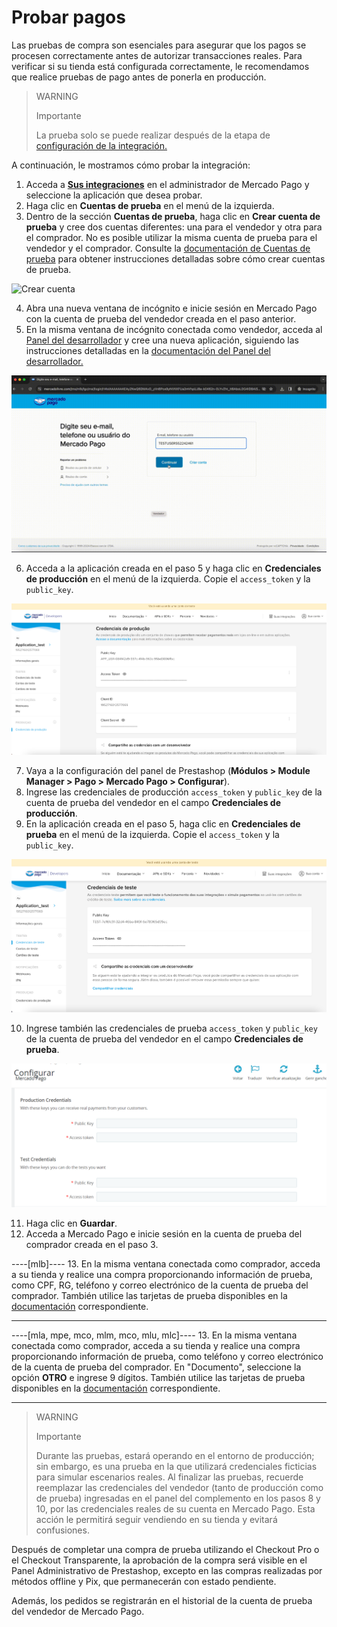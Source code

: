 # Probar pagos

Las pruebas de compra son esenciales para asegurar que los pagos se procesen correctamente antes de autorizar transacciones reales. Para verificar si su tienda está configurada correctamente, le recomendamos que realice pruebas de pago antes de ponerla en producción.

> WARNING
> 
> Importante
>
> La prueba solo se puede realizar después de la etapa de [configuración de la integración.](/developers/es/docs/prestashop/integration)

A continuación, le mostramos cómo probar la integración:
1. Acceda a **[Sus integraciones](https://www.mercadopago[FAKER][URL][DOMAIN]/developers/panel/app)** en el administrador de Mercado Pago y seleccione la aplicación que desea probar.
2. Haga clic en **Cuentas de prueba** en el menú de la izquierda.
3. Dentro de la sección **Cuentas de prueba**, haga clic en **Crear cuenta de prueba** y cree dos cuentas diferentes: una para el vendedor y otra para el comprador. No es posible utilizar la misma cuenta de prueba para el vendedor y el comprador. Consulte la [documentación de Cuentas de prueba](/developers/es/docs/prestashop/additional-content/your-integrations/test/accounts) para obtener instrucciones detalladas sobre cómo crear cuentas de prueba.

![Crear cuenta](/images/prestashop/test-create-account.gif)

4. Abra una nueva ventana de incógnito e inicie sesión en Mercado Pago con la cuenta de prueba del vendedor creada en el paso anterior.
5. En la misma ventana de incógnito conectada como vendedor, acceda al [Panel del desarrollador](https://www.mercadopago[FAKER][URL][DOMAIN]/developers/panel/app) y cree una nueva aplicación, siguiendo las instrucciones detalladas en la [documentación del Panel del desarrollador.](/developers/es/docs/prestashop/additional-content/your-integrations/dashboard)

![Inicio de sesión](/images/prestashop/test-login.gif)

6. Acceda a la aplicación creada en el paso 5 y haga clic en **Credenciales de producción** en el menú de la izquierda. Copie el `access_token` y la `public_key`.

![Credenciales de producción](/images/prestashop/test-prod-credentials.png)

7. Vaya a la configuración del panel de Prestashop (**Módulos > Module Manager > Pago > Mercado Pago > Configurar**).
8. Ingrese las credenciales de producción `access_token` y `public_key` de la cuenta de prueba del vendedor en el campo **Credenciales de producción**.
9. En la aplicación creada en el paso 5, haga clic en **Credenciales de prueba** en el menú de la izquierda. Copie el `access_token` y la `public_key`.

![Credenciales de prueba](/images/prestashop/test-test-credentials.png)

10. Ingrese también las credenciales de prueba `access_token` y `public_key` de la cuenta de prueba del vendedor en el campo **Credenciales de prueba**.

![Panel](/images/prestashop/test-prestashop.png)

11. Haga clic en **Guardar**.
12. Acceda a Mercado Pago e inicie sesión en la cuenta de prueba del comprador creada en el paso 3.

----[mlb]----
13. En la misma ventana conectada como comprador, acceda a su tienda y realice una compra proporcionando información de prueba, como CPF, RG, teléfono y correo electrónico de la cuenta de prueba del comprador. También utilice las tarjetas de prueba disponibles en la [documentación](/developers/es/docs/prestashop/additional-content/your-integrations/test/cards) correspondiente.

------------
----[mla, mpe, mco, mlm, mco, mlu, mlc]----
13. En la misma ventana conectada como comprador, acceda a su tienda y realice una compra proporcionando información de prueba, como teléfono y correo electrónico de la cuenta de prueba del comprador. En "Documento", seleccione la opción **OTRO** e ingrese 9 dígitos. También utilice las tarjetas de prueba disponibles en la [documentación](/developers/es/docs/prestashop/additional-content/your-integrations/test/cards) correspondiente.

------------

> WARNING
> 
> Importante
>
> Durante las pruebas, estará operando en el entorno de producción; sin embargo, es una prueba en la que utilizará credenciales ficticias para simular escenarios reales. Al finalizar las pruebas, recuerde reemplazar las credenciales del vendedor (tanto de producción como de prueba) ingresadas en el panel del complemento en los pasos 8 y 10, por las credenciales reales de su cuenta en Mercado Pago. Esta acción le permitirá seguir vendiendo en su tienda y evitará confusiones.

Después de completar una compra de prueba utilizando el Checkout Pro o el Checkout Transparente, la aprobación de la compra será visible en el Panel Administrativo de Prestashop, excepto en las compras realizadas por métodos offline y Pix, que permanecerán con estado pendiente.

Además, los pedidos se registrarán en el historial de la cuenta de prueba del vendedor de Mercado Pago.